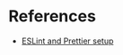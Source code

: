 # References
- [ESLint and Prettier setup](https://create-react-app.dev/docs/setting-up-your-editor)